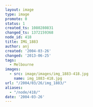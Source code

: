 ```yaml
---
layout: image
type: image
promote: 0
status: 1
created_ts: 1080280831
changed_ts: 1372159368
node_id: 418
title: IMG_1883
author: anj
created: '2004-03-26'
changed: '2013-06-25'
tags:
  - Melbourne
images:
  - src: image/images/img_1883-418.jpg
    name: img_1883-418.jpg
url: "/2004/03/26/img_1883/"
aliases:
  - "/node/418/"
date: '2004-03-26'
---
```


